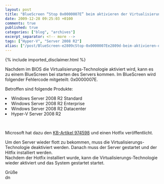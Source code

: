 ```yaml
---
layout: post
title: "BlueScreen “Stop 0x0000007E” beim aktivieren der Virtualisierungs-Technologie"
date: 2009-12-28 09:25:03 +0100
comments: true
published: true
categories: ["blog", "archives"]
excerpt_separator: <!-- more -->
tags: ["Hyper-V", "Server 2008 R2"]
alias: ["/post/BlueScreen-e2809cStop-0x0000007Ee2809d-beim-aktivieren-der-Virtualisierung.aspx", "/post/bluescreen-e2809cstop-0x0000007ee2809d-beim-aktivieren-der-virtualisierung.aspx"]
---
```

<!-- more -->
{% include imported_disclaimer.html %}
<p>Nachdem im BIOS die Virtualisierungs-Technologie aktiviert wird, kann es zu einem BlueScreen bei starten des Servers kommen. Im BlueScreen wird folgender Fehlercode mitgeteilt: 0x0000007E.</p>  <p>Betroffen sind folgende Produkte:</p>  <li> Windows Server 2008 R2 Standard </li>  <li> Windows Server 2008 R2 Enterprise </li>  <li> Windows Server 2008 R2 Datacenter</li>  <li> Hyper-V Server 2008 R2</li>  <p>&#160;</p>  <p>Microsoft hat dazu den <a href="http://support.microsoft.com/kb/974598" target="_blank">KB-Artikel 974598</a> und einen Hotfix veröffentlicht. </p>  <p>Um den Server wieder flott zu bekommen, muss die Virtualisierungs-Technologie deaktiviert werden. Danach muss der Server gestartet und der Hitfix installiert werden.   <br />Nachdem der Hotfix installiert wurde, kann die Virtualisierungs-Technologie wieder aktiviert und das System gestartet startet.</p>  <p>Grüße   <br />dn</p>
